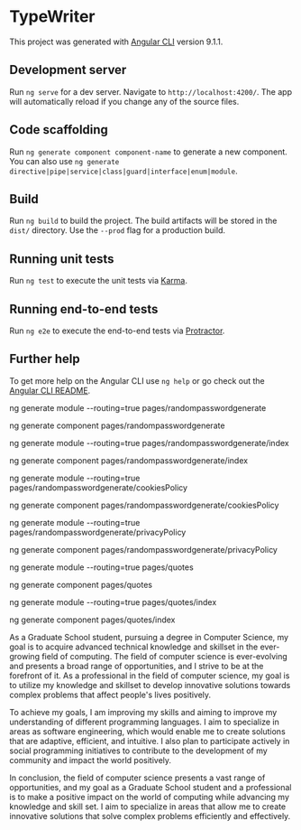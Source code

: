 # TypeWriter

This project was generated with [Angular CLI](https://github.com/angular/angular-cli) version 9.1.1.

## Development server

Run `ng serve` for a dev server. Navigate to `http://localhost:4200/`. The app will automatically reload if you change any of the source files.

## Code scaffolding

Run `ng generate component component-name` to generate a new component. You can also use `ng generate directive|pipe|service|class|guard|interface|enum|module`.

## Build

Run `ng build` to build the project. The build artifacts will be stored in the `dist/` directory. Use the `--prod` flag for a production build.

## Running unit tests

Run `ng test` to execute the unit tests via [Karma](https://karma-runner.github.io).

## Running end-to-end tests

Run `ng e2e` to execute the end-to-end tests via [Protractor](http://www.protractortest.org/).

## Further help

To get more help on the Angular CLI use `ng help` or go check out the [Angular CLI README](https://github.com/angular/angular-cli/blob/master/README.md).


ng generate module --routing=true pages/randompasswordgenerate

ng generate component pages/randompasswordgenerate


ng generate module --routing=true pages/randompasswordgenerate/index

ng generate component pages/randompasswordgenerate/index

ng generate module --routing=true pages/randompasswordgenerate/cookiesPolicy

ng generate component pages/randompasswordgenerate/cookiesPolicy

ng generate module --routing=true pages/randompasswordgenerate/privacyPolicy

ng generate component pages/randompasswordgenerate/privacyPolicy


ng generate module --routing=true pages/quotes

ng generate component pages/quotes


ng generate module --routing=true pages/quotes/index

ng generate component pages/quotes/index



As a Graduate School student, pursuing a degree in Computer Science, my goal is to acquire advanced technical knowledge and skillset in the ever-growing field of computing. The field of computer science is ever-evolving and presents a broad range of opportunities, and I strive to be at the forefront of it. As a professional in the field of computer science, my goal is to utilize my knowledge and skillset to develop innovative solutions towards complex problems that affect people's lives positively.

To achieve my goals, I am improving my skills and aiming to improve my understanding of different programming languages. I aim to specialize in areas as software engineering, which would enable me to create solutions that are adaptive, efficient, and intuitive. I also plan to participate actively in social programming initiatives to contribute to the development of my community and impact the world positively.

In conclusion, the field of computer science presents a vast range of opportunities, and my goal as a Graduate School student and a professional is to make a positive impact on the world of computing while advancing my knowledge and skill set. I aim to specialize in areas that allow me to create innovative solutions that solve complex problems efficiently and effectively.

